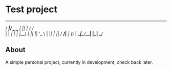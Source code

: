 # Test project

  ____  ___ ____  _  _    __   
 / ___|/ _ \___ \| || |  / /_  
| |  _| | | |__) | || |_| '_ \ 
| |_| | |_| / __/|__   _| (_) |
 \____|\___/_____|  |_|  \___/ 

## About
A simple personal project, currently in development, check back later.
